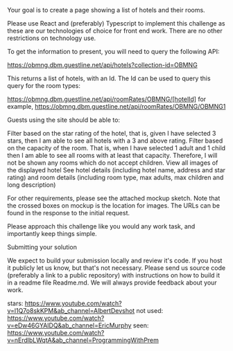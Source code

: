 Your goal is to create a page showing a list of hotels and their rooms.



Please use React and (preferably) Typescript to implement this challenge as these are our technologies of choice for front end work. There are no other restrictions on technology use.



To get the information to present, you will need to query the following API:

https://obmng.dbm.guestline.net/api/hotels?collection-id=OBMNG



This returns a list of hotels, with an Id. The Id can be used to query this query for the room types:



https://obmng.dbm.guestline.net/api/roomRates/OBMNG/[hotelId] for example, https://obmng.dbm.guestline.net/api/roomRates/OBMNG/OBMNG1



Guests using the site should be able to:



Filter based on the star rating of the hotel, that is, given I have selected 3 stars, then I am able to see all hotels with a 3 and above rating.
Filter based on the capacity of the room. That is, when I have selected 1 adult and 1 child then I am able to see all rooms with at least that capacity. Therefore, I will not be shown any rooms which do not accept children.
View all images of the displayed hotel
See hotel details (including hotel name, address and star rating) and room details (including room type, max adults, max children and long description)


For other requirements, please see the attached mockup sketch. Note that the crossed boxes on mockup is the location for images. The URLs can be found in the response to the initial request.



Please approach this challenge like you would any work task, and importantly keep things simple.



Submitting your solution



We expect to build your submission locally and review it's code. If you host it publicly let us know, but that's not necessary. Please send us source code (preferably a link to a public repository) with instructions on how to build it in a readme file Readme.md. We will always provide feedback about your work.




stars: 
https://www.youtube.com/watch?v=l1Q7o8skKPM&ab_channel=AlbertDevshot
not used: https://www.youtube.com/watch?v=eDw46GYAIDQ&ab_channel=EricMurphy
seen: https://www.youtube.com/watch?v=nErdlbLWqtA&ab_channel=ProgrammingWithPrem

